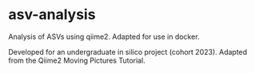 # asv-analysis
Analysis of ASVs using qiime2. Adapted for use in docker. 

Developed for an undergraduate in silico project (cohort 2023). Adapted from the Qiime2 
Moving Pictures Tutorial. 
